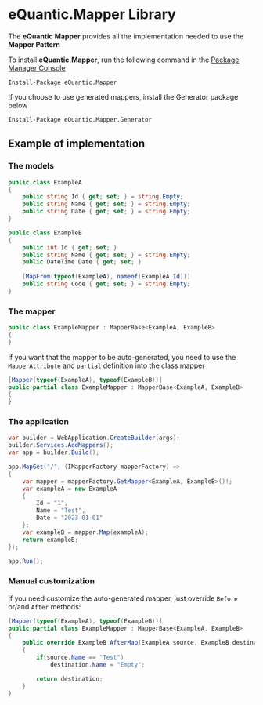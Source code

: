 # eQuantic.Mapper Library

The **eQuantic Mapper** provides all the implementation needed to use the **Mapper Pattern**

To install **eQuantic.Mapper**, run the following command in the [Package Manager Console](https://docs.nuget.org/docs/start-here/using-the-package-manager-console)
```dos
Install-Package eQuantic.Mapper
```
If you choose to use generated mappers, install the Generator package below
```dos
Install-Package eQuantic.Mapper.Generator
```

## Example of implementation

### The models
```csharp
public class ExampleA
{
    public string Id { get; set; } = string.Empty;
    public string Name { get; set; } = string.Empty;
    public string Date { get; set; } = string.Empty;
}

public class ExampleB
{
    public int Id { get; set; }
    public string Name { get; set; } = string.Empty;
    public DateTime Date { get; set; }
    
    [MapFrom(typeof(ExampleA), nameof(ExampleA.Id))]
    public string Code { get; set; } = string.Empty;
}
```

### The mapper
```csharp
public class ExampleMapper : MapperBase<ExampleA, ExampleB>
{
}
```

If you want that the mapper to be auto-generated, you need to use the `MapperAttribute` and `partial` definition into the class mapper

```csharp
[Mapper(typeof(ExampleA), typeof(ExampleB))]
public partial class ExampleMapper : MapperBase<ExampleA, ExampleB>
{
}
```

### The application

```csharp
var builder = WebApplication.CreateBuilder(args);
builder.Services.AddMappers();
var app = builder.Build();

app.MapGet("/", (IMapperFactory mapperFactory) =>
{
    var mapper = mapperFactory.GetMapper<ExampleA, ExampleB>()!;
    var exampleA = new ExampleA
    {
        Id = "1",
        Name = "Test",
        Date = "2023-01-01"
    };
    var exampleB = mapper.Map(exampleA);
    return exampleB;
});

app.Run();
```

### Manual customization

If you need customize the auto-generated mapper, just override `Before` or/and `After` methods:

```csharp
[Mapper(typeof(ExampleA), typeof(ExampleB))]
public partial class ExampleMapper : MapperBase<ExampleA, ExampleB>
{
    public override ExampleB AfterMap(ExampleA source, ExampleB destination)
    {
        if(source.Name == "Test")
            destination.Name = "Empty";

        return destination;
    }
}
```